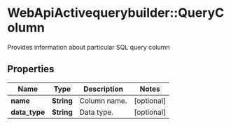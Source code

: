 # WebApiActivequerybuilder::QueryColumn

Provides information about particular SQL query column

## Properties
Name | Type | Description | Notes
------------ | ------------- | ------------- | -------------
**name** | **String** | Column name. | [optional] 
**data_type** | **String** | Data type. | [optional] 


